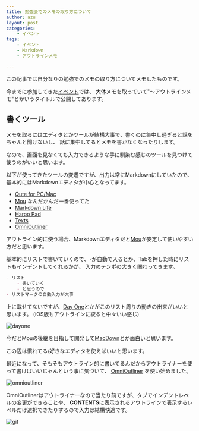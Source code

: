```yaml
---
title: 勉強会でのメモの取り方について
author: azu
layout: post
categories:
    - イベント
tags:
    - イベント
    - Markdown
    - アウトラインメモ

---
```


この記事では自分なりの勉強でのメモの取り方についてメモしたものです。

今までに参加してきた[イベント](http://efcl.info/categories/#%E3%82%A4%E3%83%99%E3%83%B3%E3%83%88 "イベント")では、
大体メモを取っていて"〜アウトラインメモ"とかいうタイトルで公開してあります。

## 書くツール

メモを取るにはエディタとかツールが結構大事で、書くのに集中し過ぎると話をちゃんと聞けないし、
話に集中してるとメモを書かなくなったりします。

なので、画面を見なくても入力できるような手に馴染む感じのツールを見つけて使うのがいいと思います。

以下が使ってきたツールの変遷ですが、出力は常にMarkdownにしていたので、
基本的にはMarkdownエディタが中心となってます。

- [Qute for PC/Mac](http://www.inkcode.net/qute "Qute for PC/Mac")
- [Mou](http://mouapp.com/ "Mou") なんだかんだ一番使ってた
- [Markdown Life](https://itunes.apple.com/jp/app/markdown-life/id594391345?mt=12 "Markdown Life")
- [Haroo Pad](http://pad.haroopress.com/ " Haroo Pad ")
- [Texts](http://www.texts.io/ "Texts — Markdown Word Processor for Mac OS X and Windows")
- [OmniOutliner](http://www.omnigroup.com/omnioutliner "OmniOutliner")


アウトライン的に使う場合、Markdownエディタだと[Mou](http://mouapp.com/ "Mou")が安定して使いやすい方だと思います。

基本的にリストで書いていくので、`-`が自動で入るとか、Tabを押した時にリストもインデントしてくれるかが、
入力のテンポの大きく関わってきます。

``` markdown
- リスト
    - 書いていく
    - と思うので
- リストマークの自動入力が大事
```

上に載せてないですが、[Day One](http://dayoneapp.com/ "Day One")とかがこのリスト周りの動きの出来がいいと思います。
(iOS版もアウトラインに絞ると中々いい感じ)

![dayone](http://i.gyazo.com/465772eac81687cb97b9882b95a5af58.gif)

今だとMouの後継を目指して開発して[MacDown](http://macdown.uranusjr.com/ "MacDown")とか面白いと思います。

この辺は慣れてる/好きなエディタを使えばいいと思います。

最近になって、そもそもアウトライン的に書いてるんだからアウトライナーを使って書けばいいじゃんという事に気づいて、
[OmniOutliner](http://www.omnigroup.com/omnioutliner "OmniOutliner") を使い始めました。

![omnioutliner](http://efcl.info/wp-content/uploads/2014/07/2014-07-18_20-02-33.jpg)

OmniOutlinerはアウトライナーなので当たり前ですが、タブでインデントレベルの変更ができることや、
**CONTENTS**に表示されるアウトラインで表示するレベルだけ選択できたりするので入力は結構快適です。

![gif](http://gyazo.com/8b401092165dcb4dbb7681dcbcc56b02.gif)

